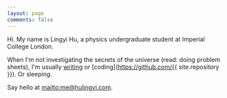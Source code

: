 ```yaml
---
layout: page
comments: false
---
```

<div class="introduction" markdown="1">
Hi. My name is <span id="name">Lingyi Hu</span>, a physics undergraduate student at Imperial College London. 

When I'm not investigating the secrets of the universe (read: doing problem sheets), I'm usually [writing](/writing) or [coding](https://github.com/{{ site.repository }}). Or sleeping. 

Say hello at <mailto:me@hulingyi.com>.

</div>

<!-- <script>
    document.addEventListener("DOMContentLoaded", function(){
        Typed.new(".typed", {
            strings: ["Hello. I am <a href='http://theconfused.me'>Lingyi</a>.<br><br>I live on the Orion arm of the Milky Way Galaxy, Local Group, Virgo Supercluster.^1000<br><br>Nice to meet you."],
            typeSpeed: 20
        });
    });
</script>

<p class="text-center" style="min-height:14em;"><span class="typed"></span></p>

**What you can find here:**

- [Blog posts]({{ '/posts/' | absolute_url }}), where it's mostly some ramblings about the interesting things I find on the Internet,
- [Writing pieces]({{ '/writing/' | absolute_url }}), including [poems]({{ '/poetry/' | absolute_url }}) and [essays]({{'/essays/' | absolute_url }}) where I think a bit more about life, 
- and other random lists that I've gathered over the years and are updated as and when, such as favourite quotes, books, movies, etc (WIP).
 -->